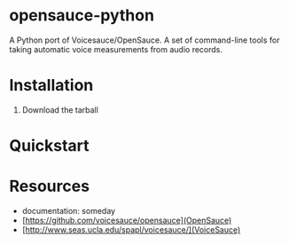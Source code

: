 opensauce-python
================
A Python port of Voicesauce/OpenSauce. A set of command-line tools for taking automatic voice measurements from audio records.

# Installation
1. Download the tarball

# Quickstart

# Resources
* documentation: someday
* [https://github.com/voicesauce/opensauce](OpenSauce)
* [http://www.seas.ucla.edu/spapl/voicesauce/](VoiceSauce)


